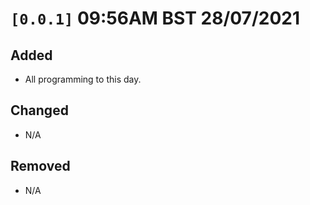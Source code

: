 # `[0.0.1]` **09:56AM BST 28/07/2021**

## Added
- All programming to this day.

## Changed
- N/A

## Removed
- N/A
